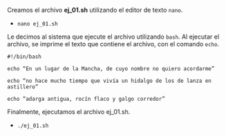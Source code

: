 Creamos el archivo **ej_01.sh** utilizando el editor de texto `nano`.
- `nano ej_01.sh`

Le decimos al sistema que ejecute el archivo utilizando `bash`.
Al ejecutar el archivo, se imprime el texto que contiene el archivo, con el comando `echo`. <p>

`#!/bin/bash` <p>
`echo “En un lugar de la Mancha, de cuyo nombre no quiero acordarme”` <p>
`echo “no hace mucho tiempo que vivía un hidalgo de los de lanza en astillero”` <p>
`echo “adarga antigua, rocín flaco y galgo corredor”` <p>

Finalmente, ejecutamos el archivo ej_01.sh. <p>
- `./ej_01.sh`
